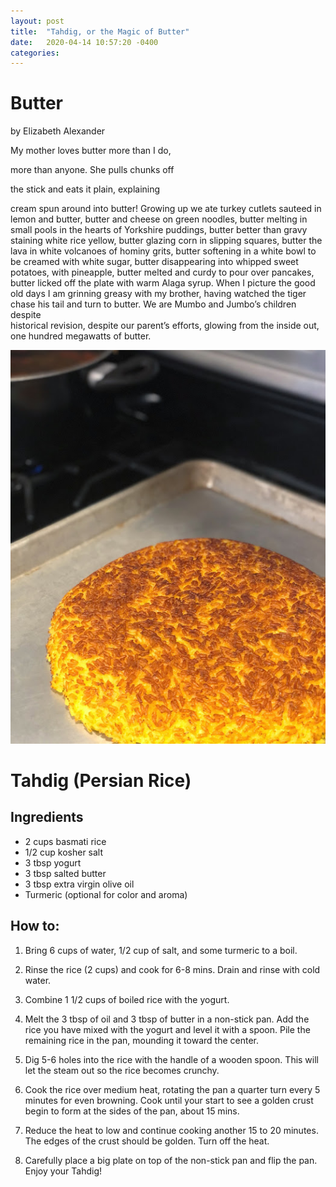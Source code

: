 ```yaml
---
layout: post
title:  "Tahdig, or the Magic of Butter"
date:   2020-04-14 10:57:20 -0400
categories:
---
```


# Butter

by Elizabeth Alexander

My mother loves butter more than I do,

more than anyone. She pulls chunks off

the stick and eats it plain, explaining

cream spun around into butter! Growing up
we ate turkey cutlets sauteed in lemon
and butter, butter and cheese on green noodles,
butter melting in small pools in the hearts
of Yorkshire puddings, butter better
than gravy staining white rice yellow,
butter glazing corn in slipping squares,
butter the lava in white volcanoes
of hominy grits, butter softening
in a white bowl to be creamed with white
sugar, butter disappearing into
whipped sweet potatoes, with pineapple,
butter melted and curdy to pour
over pancakes, butter licked off the plate
with warm Alaga syrup. When I picture
the good old days I am grinning greasy
with my brother, having watched the tiger
chase his tail and turn to butter. We are
Mumbo and Jumbo’s children despite   
historical revision, despite
our parent’s efforts, glowing from the inside
out, one hundred megawatts of butter.

![Tahdig](tahdig2.jpg)

# Tahdig (Persian Rice)

## Ingredients

+ 2 cups basmati rice
+ 1/2 cup kosher salt
+ 3 tbsp yogurt
+ 3 tbsp salted butter
+ 3 tbsp extra virgin olive oil
+ Turmeric (optional for color and aroma)

## How to:

1. Bring 6 cups of water, 1/2 cup of salt, and some turmeric to a boil.

2. Rinse the rice (2 cups) and cook for 6-8 mins. Drain and rinse with cold water.

3. Combine 1 1/2 cups of boiled rice with the yogurt.

4. Melt the 3 tbsp of oil and 3 tbsp of butter in a non-stick pan. Add the rice you have mixed with the yogurt and level it with a spoon. Pile the remaining rice in the pan, mounding it toward the center.

5. Dig 5-6 holes into the rice with the handle of a wooden spoon. This will let the steam out so the rice becomes crunchy.

6. Cook the rice over medium heat, rotating the pan a quarter turn every 5 minutes for even browning. Cook until your start to see a golden crust begin to form at the sides of the pan, about 15 mins.

7. Reduce the heat to low and continue cooking another 15 to 20 minutes. The edges of the crust should be golden. Turn off the heat. 

8. Carefully place a big plate on top of the non-stick pan and flip the pan. Enjoy your Tahdig!
